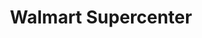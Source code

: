 ---
title: "Walmart Supercenter"
url: /chesapeake/walmart-supercenter-grassfield-parkway/
shop: supermarket
---